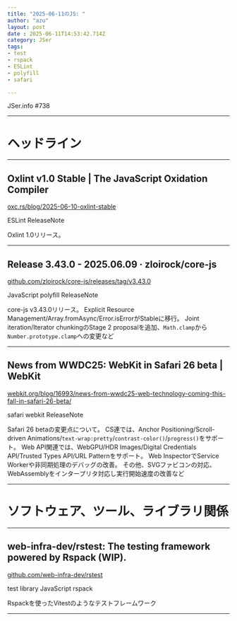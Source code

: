 ```yaml
---
title: "2025-06-11のJS: "
author: "azu"
layout: post
date : 2025-06-11T14:53:42.714Z
category: JSer
tags:
- test
- rspack
- ESLint
- polyfill
- safari

---
```


JSer.info #738

----

<h1 class="site-genre">ヘッドライン</h1>

----

## Oxlint v1.0 Stable | The JavaScript Oxidation Compiler
[oxc.rs/blog/2025-06-10-oxlint-stable](https://oxc.rs/blog/2025-06-10-oxlint-stable "Oxlint v1.0 Stable | The JavaScript Oxidation Compiler")
<p class="jser-tags jser-tag-icon"><span class="jser-tag">ESLint</span> <span class="jser-tag">ReleaseNote</span></p>

Oxlint 1.0リリース。


----

## Release 3.43.0 - 2025.06.09 · zloirock/core-js
[github.com/zloirock/core-js/releases/tag/v3.43.0](https://github.com/zloirock/core-js/releases/tag/v3.43.0 "Release 3.43.0 - 2025.06.09 · zloirock/core-js")
<p class="jser-tags jser-tag-icon"><span class="jser-tag">JavaScript</span> <span class="jser-tag">polyfill</span> <span class="jser-tag">ReleaseNote</span></p>

core-js v3.43.0リリース。
Explicit Resource Management/Array.fromAsync/Error.isErrorがStableに移行。
Joint iteration/Iterator chunkingのStage 2 proposalを追加、`Math.clamp`から`Number.prototype.clamp`への変更など


----

## News from WWDC25: WebKit in Safari 26 beta | WebKit
[webkit.org/blog/16993/news-from-wwdc25-web-technology-coming-this-fall-in-safari-26-beta/](https://webkit.org/blog/16993/news-from-wwdc25-web-technology-coming-this-fall-in-safari-26-beta/ "News from WWDC25: WebKit in Safari 26 beta | WebKit")
<p class="jser-tags jser-tag-icon"><span class="jser-tag">safari</span> <span class="jser-tag">webkit</span> <span class="jser-tag">ReleaseNote</span></p>

Safari 26 betaの変更点について。
CS連では、Anchor Positioning/Scroll-driven Animations/`text-wrap:pretty`/`contrast-color()`/`progress()`をサポート。
Web API関連では、WebGPU/HDR Images/Digital Credentials API/Trusted Types API/URL Patternをサポート。
Web InspectorでService Workerや非同期処理のデバッグの改善。
その他、SVGファビコンの対応、WebAssemblyをインタープリタ対応し実行開始速度の改善など


----
<h1 class="site-genre">ソフトウェア、ツール、ライブラリ関係</h1>

----

## web-infra-dev/rstest: The testing framework powered by Rspack (WIP).
[github.com/web-infra-dev/rstest](https://github.com/web-infra-dev/rstest "web-infra-dev/rstest: The testing framework powered by Rspack (WIP).")
<p class="jser-tags jser-tag-icon"><span class="jser-tag">test</span> <span class="jser-tag">library</span> <span class="jser-tag">JavaScript</span> <span class="jser-tag">rspack</span></p>

Rspackを使ったVitestのようなテストフレームワーク


----
